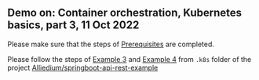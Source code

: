 ## Demo on: Container orchestration, Kubernetes basics, part 3, 11 Oct 2022

Please make sure that the steps of [Prerequisites](https://github.com/Alliedium/springboot-api-rest-example/tree/master/.k8s#1-prerequisites) 
are completed.

Please follow the steps of
[Example 3](https://github.com/Alliedium/springboot-api-rest-example/blob/master/.k8s/03-services-with-pvc) 
and
[Example 4](https://github.com/Alliedium/springboot-api-rest-example/blob/master/.k8s/04-replicasets-readiness-liveness) 
from ```.k8s``` folder of the project 
[Alliedium/springboot-api-rest-example](https://github.com/Alliedium/springboot-api-rest-example/) 

